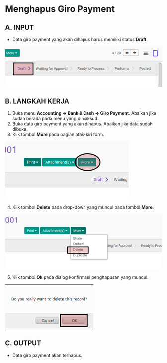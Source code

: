 # Menghapus Giro Payment

## A. INPUT

* Data giro payment yang akan dihapus harus memiliki status **Draft**.

![](../../img/giro-payment/status-draft.png)

## B. LANGKAH KERJA

1. Buka menu **Accounting -> Bank & Cash -> Giro Payment**. Abaikan jika sudah berada pada menu yang dimaksud.
2. Buka data giro payment yang akan dihapus. Abaikan jika data sudah dibuka.
3. Klik tombol **More** pada bagian atas-kiri form.

![](../../img/giro-payment/tombol-more.png)

4. Klik tombol **Delete** pada drop-down yang muncul pada tombol **More**.

![](../../img/giro-payment/tombol-hapus-form.png)

5. Klik tombol **Ok** pada dialog konfirmasi penghapusan yang muncul.

![](../../img/giro-payment/tombol-ok-hapus.png)

## C. OUTPUT

* Data giro payment akan terhapus.

